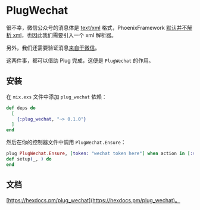 # PlugWechat

很不幸，微信公众号的消息体是 [text/xml](https://mp.weixin.qq.com/wiki?t=resource/res_main&id=mp1421140453) 格式，PhoenixFramework [默认并不解析 xml](https://hexdocs.pm/plug/Plug.Parsers.html#module-built-in-parsers)，也因此我们需要引入一个 xml 解析器。

另外，我们还需要验证消息[来自于微信](https://mp.weixin.qq.com/wiki?t=resource/res_main&id=mp1421135319)。

这两件事，都可以借助 Plug 完成，这便是 `PlugWechat` 的作用。

## 安装

在 `mix.exs` 文件中添加 `plug_wechat` 依赖：

```elixir
def deps do
  [
    {:plug_wechat, "~> 0.1.0"}
  ]
end
```
然后在你的控制器文件中调用 `PlugWechat.Ensure`：

```elixir
plug PlugWechat.Ensure, [token: "wechat token here"] when action in [:setup]
def setup(_, ) do
end
```

## 文档

[https://hexdocs.pm/plug_wechat](https://hexdocs.pm/plug_wechat)。

